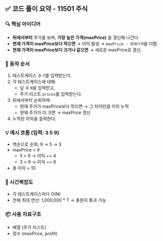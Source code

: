 ## ✅ 코드 풀이 요약 - 11501 주식

### 🔍 핵심 아이디어

- **뒤에서부터** 주가를 보며, **가장 높은 가격(maxPrice)** 을 갱신해 나간다.
- **현재 가격이 maxPrice보다 작으면** → 이익 발생 → `maxPrice - 현재가격`을 더함.
- **현재 가격이 maxPrice보다 크거나 같으면** → 새로운 maxPrice로 갱신.

### 🧠 동작 순서

1. 테스트케이스 수 `T`를 입력받는다.
2. 각 테스트케이스에 대해:
   - 날 수 `N`을 입력받고,
   - 주가 리스트 `prices`를 입력받는다.
3. 뒤에서부터 순회하며:
   - 현재 주가가 maxPrice보다 작으면 → 그 차이만큼 이익 누적
   - 현재 주가가 더 크면 → maxPrice 갱신
4. 누적된 이익을 출력한다.

### 💡 예시 흐름 (입력: 3 5 9)

- 역순으로 순회: 9 → 5 → 3
- maxPrice = 9
  - 5 < 9 → 이익 += 4
  - 3 < 9 → 이익 += 6
- 총 이익 = 10

### 📌 시간복잡도

- 각 테스트케이스마다 O(N)
- 전체 최대 연산: 1,000,000 \* T → 충분히 통과 가능

### 📦 사용 자료구조

- 배열 (주가 리스트)
- 정수 (maxPrice, profit)

